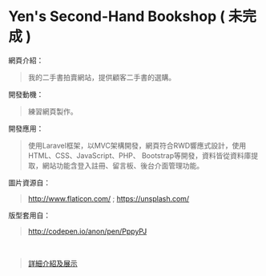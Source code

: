 # Yen's Second-Hand Bookshop ( 未完成 )

 網頁介紹：
>我的二手書拍賣網站，提供顧客二手書的選購。

開發動機：
>練習網頁製作。

開發應用：
>使用Laravel框架，以MVC架構開發，網頁符合RWD響應式設計，使用HTML、CSS、JavaScript、PHP、 Bootstrap等開發，資料皆從資料庫提取，網站功能含登入註冊、留言板、後台介面管理功能。  
   

圖片資源自：
>http://www.flaticon.com/ ; https://unsplash.com/  

版型套用自：
>http://codepen.io/anon/pen/PppyPJ  

<br>  
    
>[詳細介紹及展示](https://github.com/wai-imyen/bookshop/blob/master/BookShop%20%E7%B6%B2%E7%AB%99%E5%B1%95%E7%A4%BA%E5%8F%8A%E4%BB%8B%E7%B4%B9.pdf)
  
